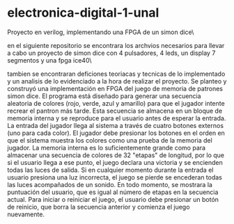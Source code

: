 # electronica-digital-1-unal
Proyecto en verilog, implementando una FPGA de un simon dice\\

en el siguiente repositorio se encontrara los archvios necesarios para llevar a cabo un proyecto de simon dice con 4 pulsadores, 4 leds, un display 7 segmentos y una fpga ice40\\

tambien se encontraran deficiones teoriacas y tecnicas de lo implementado y un analisis de lo evidenciado a la hora de realizar el proyecto.
Se planteo y construyó una implementación en FPGA del juego de memoria de patrones simon dice. El programa está diseñado para generar una secuencia aleatoria de colores (rojo, verde, azul y amarillo) para que el jugador intente recrear el pantron más tarde. Esta secuencia se almacena en un bloque de memoria interna y se reproduce para el usuario antes de esperar la entrada. La entrada del jugador llega al sistema a través de cuatro botones externos (uno para cada color). El jugador debe presionar los botones en el orden en que el sistema muestra los colores como una prueba de la memoria del jugador. La memoria interna es lo suficientemente grande como para almacenar una secuencia de colores de 32 "etapas" de longitud, por lo que si el usuario llega a ese punto, el juego declara una victoria y se encienden todas las luces de salida. Si en cualquier momento durante la entrada el usuario presiona una luz incorrecta, el juego se pierde se encederan todas las luces acompañados de un sonido. En todo momento, se mostrara la puntuación del usuario, que es igual al número de etapas en la secuencia actual. Para iniciar o reiniciar el juego, el usuario debe presionar un botón de reinicio, que borra la secuencia anterior y comienza el juego nuevamente.